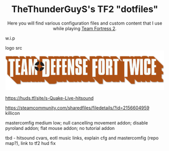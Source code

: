 <h1 align="center">TheThunderGuyS's TF2 "dotfiles"</h1>
<p align="center">Here you will find various configuration files and custom content that I use while playing <a href="https://www.teamfortress.com/">Team Fortress 2</a>.</p>
w.i.p

logo src
![team defense fort twice](./defenseforttwice.png)

https://huds.tf/site/s-Quake-Live-hitsound

https://steamcommunity.com/sharedfiles/filedetails/?id=2156604959 killicon

mastercomfig medium low; null cancelling movement addon; disable pyroland addon; flat mouse addon; no tutorial addon

tbd - hitsound cvars, eotl music links, explain cfg and mastercomfig (repo map?), link to tf2 hud fix
